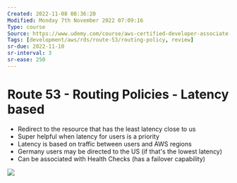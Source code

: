 ```yaml
---
Created: 2022-11-08 08:36:20
Modified: Monday 7th November 2022 07:09:16
Type: course
Source: https://www.udemy.com/course/aws-certified-developer-associate-dva-c01/
Tags: [development/aws/rds/route-53/routing-policy, review]
sr-due: 2022-11-10
sr-interval: 3
sr-ease: 250
---
```


# Route 53 - Routing Policies - Latency based

- Redirect to the resource that has the least latency close to us
- Super helpful when latency for users is a priority
- Latency is based on traffic between users and AWS regions
- Germany users may be directed to the US (if that's the lowest latency)
- Can be associated with Health Checks (has a failover capability)

![](2022-02-08-06-51-32.png)